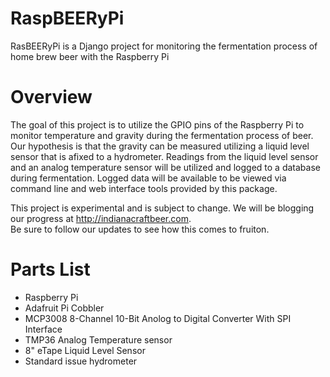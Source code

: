RaspBEERyPi
===========

RasBEERyPi is a Django project for monitoring the fermentation process of home brew beer with the Raspberry Pi

# Overview

The goal of this project is to utilize the GPIO pins of the Raspberry Pi to monitor temperature and gravity
during the fermentation process of beer.  Our hypothesis is that the gravity can be measured utilizing a liquid
level sensor that is afixed to a hydrometer.  Readings from the liquid level sensor and an analog temperature
sensor will be utilized and logged to a database during fermentation.  Logged data will be available to be
viewed via command line and web interface tools provided by this package.

This project is experimental and is subject to change.  We will be blogging our progress at http://indianacraftbeer.com.  
Be sure to follow our updates to see how this comes to fruiton.

# Parts List

* Raspberry Pi
* Adafruit Pi Cobbler
* MCP3008 8-Channel 10-Bit Anolog to Digital Converter With SPI Interface
* TMP36 Analog Temperature sensor
* 8" eTape Liquid Level Sensor
* Standard issue hydrometer
